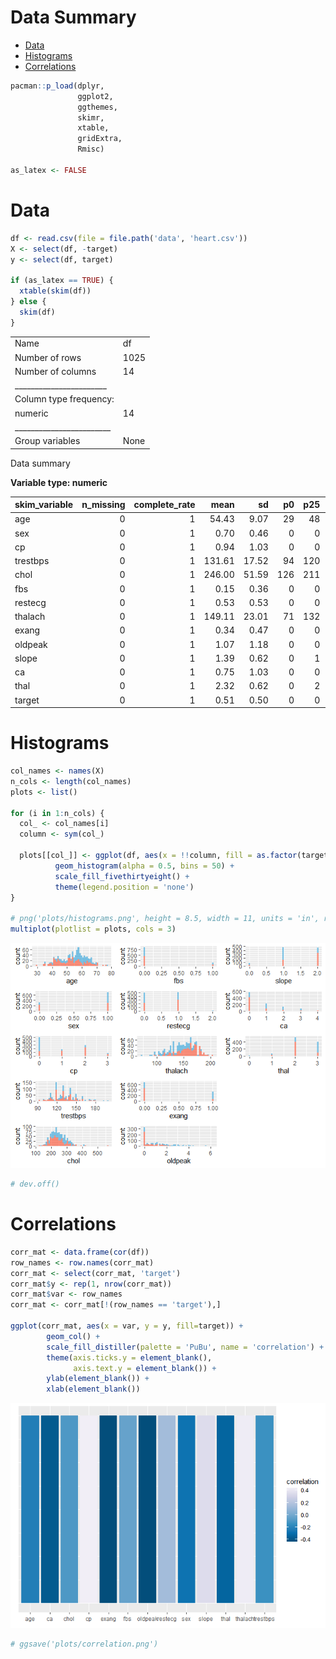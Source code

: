 Data Summary
================

- [Data](#data)
- [Histograms](#histograms)
- [Correlations](#correlations)

<style type="text/css">
.main-container {
  max-width: 1800px;
  margin-left: auto;
  margin-right: auto;
}
</style>

``` r
pacman::p_load(dplyr,
               ggplot2,
               ggthemes,
               skimr,
               xtable,
               gridExtra,
               Rmisc)

as_latex <- FALSE
```

# Data

``` r
df <- read.csv(file = file.path('data', 'heart.csv'))
X <- select(df, -target)
y <- select(df, target)

if (as_latex == TRUE) {
  xtable(skim(df))
} else {
  skim(df)
}
```

|                                                  |      |
|:-------------------------------------------------|:-----|
| Name                                             | df   |
| Number of rows                                   | 1025 |
| Number of columns                                | 14   |
| \_\_\_\_\_\_\_\_\_\_\_\_\_\_\_\_\_\_\_\_\_\_\_   |      |
| Column type frequency:                           |      |
| numeric                                          | 14   |
| \_\_\_\_\_\_\_\_\_\_\_\_\_\_\_\_\_\_\_\_\_\_\_\_ |      |
| Group variables                                  | None |

Data summary

**Variable type: numeric**

| skim_variable | n_missing | complete_rate |   mean |    sd |  p0 | p25 |   p50 |   p75 |  p100 | hist  |
|:--------------|----------:|--------------:|-------:|------:|----:|----:|------:|------:|------:|:------|
| age           |         0 |             1 |  54.43 |  9.07 |  29 |  48 |  56.0 |  61.0 |  77.0 | ▁▅▇▇▁ |
| sex           |         0 |             1 |   0.70 |  0.46 |   0 |   0 |   1.0 |   1.0 |   1.0 | ▃▁▁▁▇ |
| cp            |         0 |             1 |   0.94 |  1.03 |   0 |   0 |   1.0 |   2.0 |   3.0 | ▇▃▁▅▁ |
| trestbps      |         0 |             1 | 131.61 | 17.52 |  94 | 120 | 130.0 | 140.0 | 200.0 | ▃▇▅▁▁ |
| chol          |         0 |             1 | 246.00 | 51.59 | 126 | 211 | 240.0 | 275.0 | 564.0 | ▃▇▂▁▁ |
| fbs           |         0 |             1 |   0.15 |  0.36 |   0 |   0 |   0.0 |   0.0 |   1.0 | ▇▁▁▁▂ |
| restecg       |         0 |             1 |   0.53 |  0.53 |   0 |   0 |   1.0 |   1.0 |   2.0 | ▇▁▇▁▁ |
| thalach       |         0 |             1 | 149.11 | 23.01 |  71 | 132 | 152.0 | 166.0 | 202.0 | ▁▂▅▇▂ |
| exang         |         0 |             1 |   0.34 |  0.47 |   0 |   0 |   0.0 |   1.0 |   1.0 | ▇▁▁▁▅ |
| oldpeak       |         0 |             1 |   1.07 |  1.18 |   0 |   0 |   0.8 |   1.8 |   6.2 | ▇▂▁▁▁ |
| slope         |         0 |             1 |   1.39 |  0.62 |   0 |   1 |   1.0 |   2.0 |   2.0 | ▁▁▇▁▇ |
| ca            |         0 |             1 |   0.75 |  1.03 |   0 |   0 |   0.0 |   1.0 |   4.0 | ▇▃▂▁▁ |
| thal          |         0 |             1 |   2.32 |  0.62 |   0 |   2 |   2.0 |   3.0 |   3.0 | ▁▁▁▇▆ |
| target        |         0 |             1 |   0.51 |  0.50 |   0 |   0 |   1.0 |   1.0 |   1.0 | ▇▁▁▁▇ |

# Histograms

``` r
col_names <- names(X)
n_cols <- length(col_names)
plots <- list()

for (i in 1:n_cols) {
  col_ <- col_names[i]
  column <- sym(col_)

  plots[[col_]] <- ggplot(df, aes(x = !!column, fill = as.factor(target))) +
          geom_histogram(alpha = 0.5, bins = 50) +
          scale_fill_fivethirtyeight() +
          theme(legend.position = 'none')
}

# png('plots/histograms.png', height = 8.5, width = 11, units = 'in', res = 250)
multiplot(plotlist = plots, cols = 3)
```

![](DataSummary_files/figure-gfm/unnamed-chunk-3-1.png)<!-- -->

``` r
# dev.off()
```

# Correlations

``` r
corr_mat <- data.frame(cor(df))
row_names <- row.names(corr_mat)
corr_mat <- select(corr_mat, 'target')
corr_mat$y <- rep(1, nrow(corr_mat))
corr_mat$var <- row_names
corr_mat <- corr_mat[!(row_names == 'target'),]

ggplot(corr_mat, aes(x = var, y = y, fill=target)) +
        geom_col() +
        scale_fill_distiller(palette = 'PuBu', name = 'correlation') +
        theme(axis.ticks.y = element_blank(),
              axis.text.y = element_blank()) +
        ylab(element_blank()) +
        xlab(element_blank())
```

![](DataSummary_files/figure-gfm/unnamed-chunk-4-1.png)<!-- -->

``` r
# ggsave('plots/correlation.png')
```

